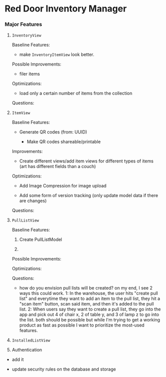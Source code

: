 #  Red Door Inventory Manager

### Major Features

1. `InventoryView`

    Baseline Features:

    - make `InventoryItemView` look better.

    Possible Improvements:

    - filer items

    Optimizations:

    - load only a certain number of items from the collection

    Questions:


2. `ItemView`

    Baseline Features:

    - Generate QR codes (from: UUID)

        - Make QR codes shareable/printable

    Improvements:

    - Create different views/add item views for different types of items (art has different fields than a couch)

    Optimizations:

    -  Add Image Compression for image upload

    - Add some form of version tracking (only update model data if there are changes)

    Questions:



3. `PullListView`

    Baseline Features:

    1. Create PullListModel

    2. 

    Possible Improvements:


    Optimizations:


    Questions:

    - how do you envision pull lists will be created? on my end, I see 2 ways this could work. 1: In the warehouse, the user hits "create pull list" and everytime they want to add an item to the pull list, they hit a "scan item" button, scan said item, and then it's added to the pull list. 2: When users say they want to create a pull list, they go into the app and pick out 4 of chair x, 2 of table y, and 3 of lamp z to go into the list. both should be possible but while I'm trying to get a working product as fast as possible I want to prioritize the most-used features.
    
 

4. `InstalledListView`

5. Authentication

- add it

- update security rules on the database and storage


